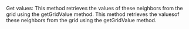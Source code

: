 Get values: This method retrieves the values ​​of these neighbors from the grid using the getGridValue method.
This method retrieves the values ​​of these neighbors from the grid using the getGridValue method.
